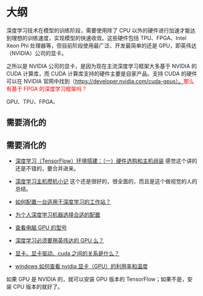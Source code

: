# 大纲


深度学习技术在模型的训练阶段，需要使用除了 CPU 以外的硬件进行加速才能达到理想的训练速度，实现模型的快速收敛。这些硬件包括 TPU、FPGA、Intel Xeon Phi 处理器等，但目前阶段使用最广泛、开发最简单的还是 GPU，即英伟达（NVIDIA）公司的显卡。

之所以是 NVIDIA 公司的显卡，是因为现在主流深度学习框架大多基于 NVIDIA 的 CUDA 计算库，而 CUDA 计算库支持的硬件主要是自家产品。支持 CUDA 的硬件可以在 NVIDIA 官网中找到（https://developer.nvidia.com/cuda-gpus）。<span style="color:red;">那么有基于 FPGA 的深度学习框架吗？</span>




GPU、TPU、FPGA、



## 需要消化的



## 需要消化的

- [深度学习（TensorFlow）环境搭建：（一）硬件选购和主机组装](http://www.cnblogs.com/xuliangxing/p/7543977.html) 感觉这个讲的还是不错的，要合并进来。

- [深度学习主机攒机小记](http://www.52nlp.cn/%E6%B7%B1%E5%BA%A6%E5%AD%A6%E4%B9%A0%E4%B8%BB%E6%9C%BA%E6%94%92%E6%9C%BA%E5%B0%8F%E8%AE%B0) 这个还是很好的，很全面的，而且是这个做视觉的人的总结。
- [如何配置一台适用于深度学习的工作站？](https://www.zhihu.com/question/33996159)
- [为个人深度学习机器选择合适的配置](https://www.leiphone.com/news/201711/NmMUxybXwkxxYeo4.html)
- [查看电脑 GPU 的型号](https://jingyan.baidu.com/article/17bd8e524e14ac85ab2bb801.html)
- [深度学习必须要用英伟达的 GPU 么？](https://www.zhihu.com/question/269884580)
- [显卡、显卡驱动、cuda 之间的关系是什么？](https://www.zhihu.com/question/59184480)
- [windows 如何查看 nvidia 显卡（GPU）的利用率和温度](https://zhuanlan.zhihu.com/p/29005381)

如果 GPU 是 NVIDIA 的，就可以安装 GPU 版本的 TensorFlow；如果不是，安装 CPU 版本的就好了。
